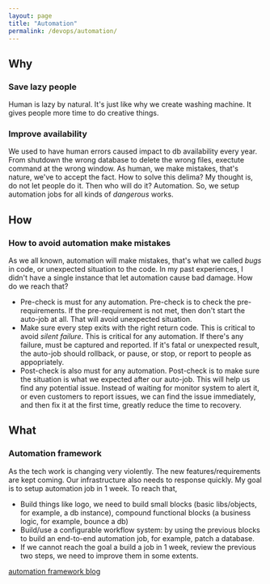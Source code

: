 ```yaml
---
layout: page
title: "Automation"
permalink: /devops/automation/
---
```

## Why
### Save lazy people
Human is lazy by natural. It's just like why we create washing machine. It gives people more time to do creative things.
### Improve availability
We used to have human errors caused impact to db availability every year. From shutdown the wrong database to delete the wrong files, exectute command at the wrong window. As human, we make mistakes, that's nature, we've to accept the fact. How to solve this delima? My thought is, do not let people do it. Then who will do it? Automation. So, we setup automation jobs for all kinds of *dangerous* works. 
## How 
### How to avoid automation make mistakes
As we all known, automation will make mistakes, that's what we called *bugs* in code, or unexpected situation to the code. In my past experiences, I didn't have a single instance that let automation cause bad damage. How do we reach that? 
- Pre-check is must for any automation. Pre-check is to check the pre-requirements. If the pre-requirement is not met, then don't start the auto-job at all. That will avoid unexpected situation.
- Make sure every step exits with the right return code. This is critical to avoid *silent failure*. This is critical for any automation. If there's any failure, must be captured and reported. If it's fatal or unexpected result, the auto-job should rollback, or pause, or stop, or report to people as appopriately. 
- Post-check is also must for any automation. Post-check is to make sure the situation is what we expected after our auto-job. This will help us find any potential issue. Instead of waiting for monitor system to alert it, or even customers to report issues, we can find the issue immediately, and then fix it at the first time, greatly reduce the time to recovery.

## What
### Automation framework
As the tech work is changing very violently. The new features/requirements are kept coming. Our infrastructure also needs to response quickly. My goal is to setup automation job in 1 week. To reach that,
- Build things like logo, we need to build small blocks (basic libs/objects, for example, a db instance), compound functional blocks (a business logic, for example, bounce a db)
- Build/use a configurable workflow system: by using the previous blocks to build an end-to-end automation job, for example, patch a database.
- If we cannot reach the goal a build a job in 1 week, review the previous two steps, we need to improve them in some extents.

[automation framework blog](/automation/2021/09/05/automation-framework.html)